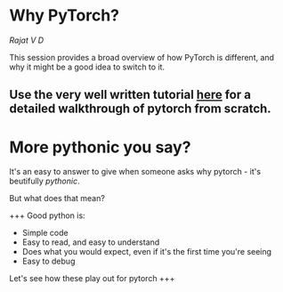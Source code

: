 # Why PyTorch?
_Rajat V D_

This session provides a broad overview of how PyTorch is different, and why it might be a good idea to switch to it.

Use the very well written tutorial [here](https://pytorch.org/tutorials/beginner/deep_learning_60min_blitz.html) for a detailed walkthrough of pytorch from scratch.
---
# More pythonic you say?
It's an easy to answer to give when someone asks why pytorch - it's beutifully _pythonic_.

But what does that mean?

+++
Good python is:

* Simple code
* Easy to read, and easy to understand
* Does what you would expect, even if it's the first time you're seeing
* Easy to debug

Let's see how these play out for pytorch
+++



